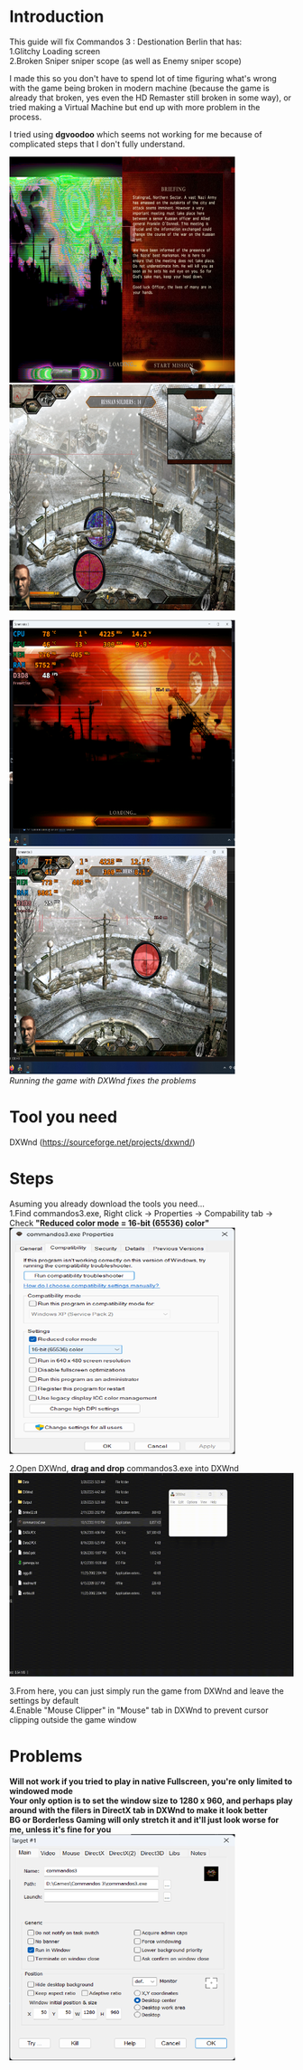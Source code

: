 # Introduction
This guide will fix Commandos 3 : Destionation Berlin that has:  
1.Glitchy Loading screen  
2.Broken Sniper sniper scope (as well as Enemy sniper scope)

I made this so you don't have to spend lot of time figuring what's wrong with the game being broken in modern machine (because the game is already that broken, 
yes even the HD Remaster still broken in some way), or tried making a Virtual Machine but end up with more problem in the process.

I tried using **dgvoodoo** which seems not working for me because of complicated steps that I don't fully understand.  

<img src="https://github.com/Linkachus17/commandos3_windows11_fix/blob/main/Broken%20Loading.png" width="400" height="400" /> <img src="https://github.com/Linkachus17/commandos3_windows11_fix/blob/main/Broken%20Sniper.png" width="400" height="400" /> 

<img src="https://github.com/Linkachus17/commandos3_windows11_fix/blob/main/Loading.png" width="400" height="400" /> <img src="https://github.com/Linkachus17/commandos3_windows11_fix/blob/main/Sniper.jpg" width="400" height="400" />  
*Running the game with DXWnd fixes the problems*


# Tool you need
DXWnd (https://sourceforge.net/projects/dxwnd/)

# Steps
Asuming you already download the tools you need...  
1.Find commandos3.exe, Right click -> Properties -> Compability tab -> Check **"Reduced color mode = 16-bit (65536) color"**  
<img src="https://github.com/Linkachus17/commandos3_windows11_fix/blob/main/Screenshot%202023-03-20%20043854.png" width="400" height="400" />  

2.Open DXWnd, **drag and drop** commandos3.exe into DXWnd   
<img src="https://github.com/Linkachus17/commandos3_windows11_fix/blob/main/DXWnd%20drag%20and%20drop.gif" width="640" height="360" />

3.From here, you can just simply run the game from DXWnd and leave the settings by default  
4.Enable "Mouse Clipper" in "Mouse" tab in DXWnd to prevent cursor clipping outside the game window


# Problems
**Will not work if you tried to play in native Fullscreen, you're only limited to windowed mode  
Your only option is to set the window size to 1280 x 960, and perhaps play around with the filers in DirectX tab in DXWnd to make it look better  
BG or Borderless Gaming will only stretch it and it'll just look worse for me, unless it's fine for you**
<img src="https://github.com/Linkachus17/commandos3_windows11_fix/blob/main/Screenshot%202023-03-20%20045240.png" width="400" height="400" />  
